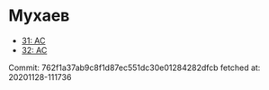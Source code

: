 # Мухаев
- [31: AC](31.md)
- [32: AC](32.md)

Commit: 762f1a37ab9c8f1d87ec551dc30e01284282dfcb
 fetched at: 20201128-111736
